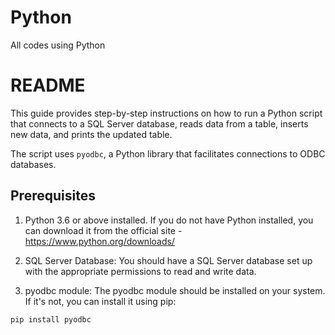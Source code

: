 # Python
 All codes using Python


# README

This guide provides step-by-step instructions on how to run a Python script that connects to a SQL Server database, reads data from a table, inserts new data, and prints the updated table. 

The script uses `pyodbc`, a Python library that facilitates connections to ODBC databases.

## Prerequisites

1. Python 3.6 or above installed. If you do not have Python installed, you can download it from the official site - https://www.python.org/downloads/

2. SQL Server Database: You should have a SQL Server database set up with the appropriate permissions to read and write data.

3. pyodbc module: The pyodbc module should be installed on your system. If it's not, you can install it using pip:

```bash
pip install pyodbc
```
